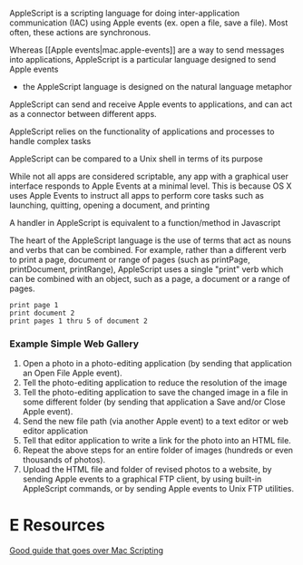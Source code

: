 
AppleScript is a scripting language for doing inter-application communication (IAC) using Apple events (ex. open a file, save a file). Most often, these actions are synchronous.

Whereas [[Apple events|mac.apple-events]] are a way to send messages into applications, AppleScript is a particular language designed to send Apple events
- the AppleScript language is designed on the natural language metaphor

AppleScript can send and receive Apple events to applications, and can act as a connector between different apps.

AppleScript relies on the functionality of applications and processes to handle complex tasks

AppleScript can be compared to a Unix shell in terms of its purpose

While not all apps are considered scriptable, any app with a graphical user interface responds to Apple Events at a minimal level. This is because OS X uses Apple Events to instruct all apps to perform core tasks such as launching, quitting, opening a document, and printing

A handler in AppleScript is equivalent to a function/method in Javascript

The heart of the AppleScript language is the use of terms that act as nouns and verbs that can be combined. For example, rather than a different verb to print a page, document or range of pages (such as printPage, printDocument, printRange), AppleScript uses a single "print" verb which can be combined with an object, such as a page, a document or a range of pages.
```
print page 1
print document 2
print pages 1 thru 5 of document 2
```

### Example Simple Web Gallery
1. Open a photo in a photo-editing application (by sending that application an Open File Apple event).
2. Tell the photo-editing application to reduce the resolution of the image
3. Tell the photo-editing application to save the changed image in a file in some different folder (by sending that application a Save and/or Close Apple event).
4. Send the new file path (via another Apple event) to a text editor or web editor application
5. Tell that editor application to write a link for the photo into an HTML file.
6. Repeat the above steps for an entire folder of images (hundreds or even thousands of photos).
7. Upload the HTML file and folder of revised photos to a website, by sending Apple events to a graphical FTP client, by using built-in AppleScript commands, or by sending Apple events to Unix FTP utilities.

# E Resources
[Good guide that goes over Mac Scripting](https://developer.apple.com/library/archive/documentation/LanguagesUtilities/Conceptual/MacAutomationScriptingGuide/index.html#//apple_ref/doc/uid/TP40016239-CH56-SW1)